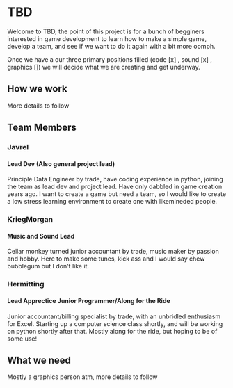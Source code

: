 # TBD

Welcome to TBD, the point of this project is for a bunch of begginers interested in game development to learn how to make a simple game, develop a team, and see if we want to do it again with a bit more oomph.

Once we have a our three primary positions filled (code [x] , sound [x] , graphics []) we will decide what we are creating and get underway.

## How we work

More details to follow

## Team Members

### Javrel
#### Lead Dev (Also general project lead)
Principle Data Engineer by trade, have coding experience in python, joining the team as lead dev and project lead. Have only dabbled in game creation years ago. I want to create a game but need a team, so I would like to create a low stress learning environment to create one with likemineded people.

### KriegMorgan
#### Music and Sound Lead
Cellar monkey turned junior accountant by trade, music maker by passion and hobby. Here to make some tunes, kick ass and I would say chew bubblegum but I don't like it.

### Hermitting
#### Lead Apprectice Junior Programmer/Along for the Ride
Junior accountant/billing specialist by trade, with an unbridled enthusiasm for Excel. Starting up a computer science class shortly, and will be working on python shortly after that. Mostly along for the ride, but hoping to be of some use!

## What we need

Mostly a graphics person atm, more details to follow
